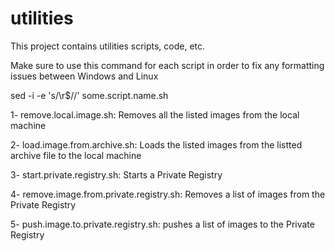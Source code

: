 # utilities
This project contains utilities scripts, code, etc.

Make sure to use this command for each script in order to fix any formatting issues between Windows and Linux

sed -i -e 's/\r$//' some.script.name.sh

1- remove.local.image.sh: Removes all the listed images from the local machine

2- load.image.from.archive.sh: Loads the listed images from the listted archive file to the local machine

3- start.private.registry.sh: Starts a Private Registry

4- remove.image.from.private.registry.sh: Removes a list of images from the Private Registry

5- push.image.to.private.registry.sh: pushes a list of images to the Private Registry

